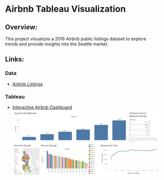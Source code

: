 # Airbnb Tableau Visualization

## Overview:
This project visualizes a 2016 Airbnb public listings dataset to explore trends and provide insights into the Seattle market.

## Links:
### Data
- [Airbnb Listings](https://www.kaggle.com/datasets/alexanderfreberg/airbnb-listings-2016-dataset)

### Tableau
- [Interactive Airbnb Dashboard](https://public.tableau.com/views/AirBnBFullProject_17234343848930/Dashboard1?:language=en-US&:sid=&:redirect=auth&:display_count=n&:origin=viz_share_link)
![Dahsboard Airbnb](https://github.com/mkweonn/airbnb-tableau-visualization/blob/main/Airbnb%20Dashboard.png)
